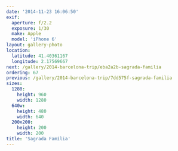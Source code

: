 ```yaml
---
date: '2014-11-23 16:06:50'
exif:
  aperture: f/2.2
  exposure: 1/30
  make: Apple
  model: 'iPhone 6'
layout: gallery-photo
location:
  latitude: 41.40361167
  longitude: 2.17569667
next: /gallery/2014-barcelona-trip/eba2a2b-sagrada-familia
ordering: 67
previous: /gallery/2014-barcelona-trip/7dd575f-sagrada-familia
sizes:
  1280:
    height: 960
    width: 1280
  640w:
    height: 480
    width: 640
  200x200:
    height: 200
    width: 200
title: 'Sagrada Família'
---
```


